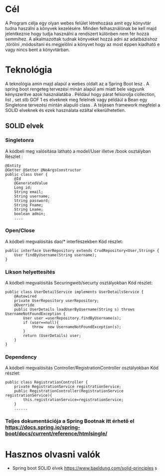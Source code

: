 # Cél
A Program célja egy olyan webes felület létrehozása amit egy könyvtár tudna haszálni a könyvek kezelésére. Minden felhasználónak be kell majd jelentkeznie hogy tudja használni a rendszert különben nem fér hozzá semmihez. A alkalmazottak tudnak könyveket hozzá adni az adatbázishoz ,törölni ,módosítani és megjelölni a könyvet hogy az most éppen kiadható e vagy nincs bent a könyvtárban. 

# Teknológia 
A teknológia amin majd alapúl a webes oldalt az a Spring Boot lesz . A spring boot rengeteg tervezési minán alapúl ami miatt bele vagyunk kényszerítve azok használatába . Például hogy párat felsorolja collection, list , set stb GOF 1 es elveknek meg felelnek vagy példáúl a Bean egy Singletone tervezési mintán alapuló class . A teljesen framework megfelel a SOLID elveknek és ezek használata ezáltal elkerülhetetlen. 

## SOLID elvek 

### Singletonra 
A kódbeli meg valósitása látható a model/User illetve /book osztályban 
Részlet :

	@Entity
	@Getter @Setter @NoArgsConstructor
	public class User {
    	@Id
    	@GeneratedValue
    	Long id;
    	String email;
    	String username;
    	String password;
    	String Fname;
    	String Lname;
    	boolean admin;
    	....

### Open/Close
A kódbeli megvalósitás dao/* interfészekben 
Kód részlet:
	
	public interface UserRepository extends CrudRepository<User,String> {
    	User findByUsername(String username);
	}


### Likson helyettesítés
A kódbeli megvalósitás Securingweb/securty osztályokban 
Kód részlet:

	public class UserDetailService implements UserDetailsService {
    	@Autowired
    	private UserRepository userRepository;
    	@Override
    	public UserDetails loadUserByUsername(String s) throws UsernameNotFoundException {
        	User user =userRepository.findByUsername(s);
        	if (user==null){
            	throw  new UsernameNotFoundException(s);
       	 	}
        	return (UserDetails) user;
    	}
	}

### Dependency
A kódbeli megvalósitás Controller/RegistrationController osztályokban 
Kód részlet:

	public class RegistrationController {
    	private RegistrationService registrationService;
    	public RegistrationController(RegistrationService registrationService){
        	this.registrationService=registrationService;
    	}
    	......

### Teljes dokumentációja a Spring Bootnak itt érhető el https://docs.spring.io/spring-boot/docs/current/reference/htmlsingle/
# Hasznos olvasni valók
- Spring boot SOLID elvek https://www.baeldung.com/solid-principles
s

